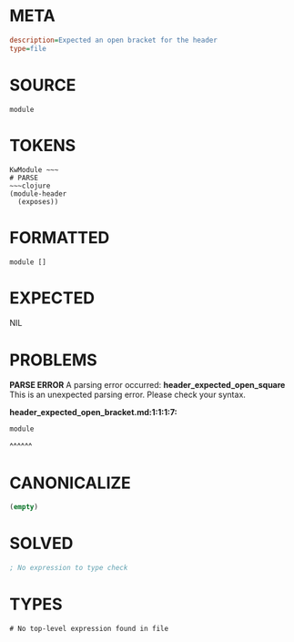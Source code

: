 # META
~~~ini
description=Expected an open bracket for the header
type=file
~~~
# SOURCE
~~~roc
module
~~~
# TOKENS
~~~text
KwModule ~~~
# PARSE
~~~clojure
(module-header
  (exposes))
~~~
# FORMATTED
~~~roc
module []
~~~
# EXPECTED
NIL
# PROBLEMS
**PARSE ERROR**
A parsing error occurred: **header_expected_open_square**
This is an unexpected parsing error. Please check your syntax.

**header_expected_open_bracket.md:1:1:1:7:**
```roc
module
```
^^^^^^


# CANONICALIZE
~~~clojure
(empty)
~~~
# SOLVED
~~~clojure
; No expression to type check
~~~
# TYPES
~~~roc
# No top-level expression found in file
~~~
